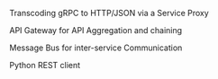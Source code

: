 Transcoding gRPC to HTTP/JSON via a Service Proxy

API Gateway for API Aggregation and chaining 

Message Bus for inter-service Communication

Python REST client 
